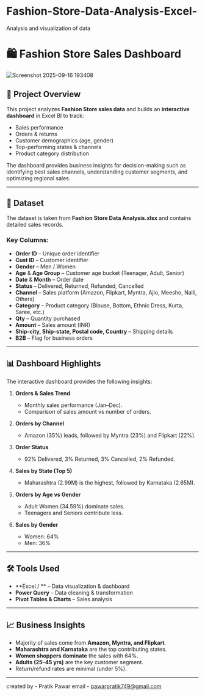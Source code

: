 # Fashion-Store-Data-Analysis-Excel-
Analysis and visualization of data
# 🛍️ Fashion Store Sales Dashboard

![Screenshot 2025-09-16 193408](https://github.com/user-attachments/assets/723ff0f8-0961-43b2-9465-17e94c7d2971)


## 📖 Project Overview
This project analyzes **Fashion Store sales data** and builds an **interactive dashboard** in Excel  BI to track:
- Sales performance
- Orders & returns
- Customer demographics (age, gender)
- Top-performing states & channels
- Product category distribution

The dashboard provides business insights for decision-making such as identifying best sales channels, understanding customer segments, and optimizing regional sales.

---

## 📂 Dataset
The dataset is taken from **Fashion Store Data Analysis.xlsx** and contains detailed sales records.

### Key Columns:
- **Order ID** – Unique order identifier  
- **Cust ID** – Customer identifier  
- **Gender** – Men / Women  
- **Age** & **Age Group** – Customer age bucket (Teenager, Adult, Senior)  
- **Date** & **Month** – Order date  
- **Status** – Delivered, Returned, Refunded, Cancelled  
- **Channel** – Sales platform (Amazon, Flipkart, Myntra, Ajio, Meesho, Nalli, Others)  
- **Category** – Product category (Blouse, Bottom, Ethnic Dress, Kurta, Saree, etc.)  
- **Qty** – Quantity purchased  
- **Amount** – Sales amount (INR)  
- **Ship-city, Ship-state, Postal code, Country** – Shipping details  
- **B2B** – Flag for business orders  

---

## 📊 Dashboard Highlights
The interactive dashboard provides the following insights:

1. **Orders & Sales Trend**  
   - Monthly sales performance (Jan–Dec).  
   - Comparison of sales amount vs number of orders.  

2. **Orders by Channel**  
   - Amazon (35%) leads, followed by Myntra (23%) and Flipkart (22%).  

3. **Order Status**  
   - 92% Delivered, 3% Returned, 3% Cancelled, 2% Refunded.  

4. **Sales by State (Top 5)**  
   - Maharashtra (2.99M) is the highest, followed by Karnataka (2.65M).  

5. **Orders by Age vs Gender**  
   - Adult Women (34.59%) dominate sales.  
   - Teenagers and Seniors contribute less.  

6. **Sales by Gender**  
   - Women: 64%  
   - Men: 36%  

---

## 🛠️ Tools Used
- **Excel / ** – Data visualization & dashboard  
- **Power Query** – Data cleaning & transformation  
- **Pivot Tables & Charts** – Sales analysis   

---

## 📈 Business Insights
- Majority of sales come from **Amazon, Myntra, and Flipkart**.  
- **Maharashtra and Karnataka** are the top contributing states.  
- **Women shoppers dominate** the sales with 64%.  
- **Adults (25–45 yrs)** are the key customer segment.  
- Return/refund rates are minimal (under 5%).  

---
created by - Pratik Pawar
email - pawarpratik749@gmail.com
